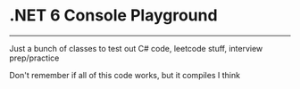 # .NET 6 Console Playground
------
Just a bunch of classes to test out C# code, leetcode stuff, interview prep/practice

Don't remember if all of this code works, but it compiles I think